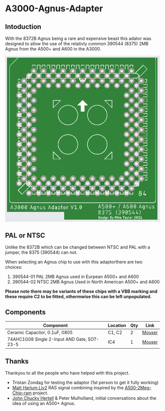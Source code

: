 # A3000-Agnus-Adapter

## Intoduction
With the 8372B Agnus being a rare and expensive beast this adator was designed to allow the use of the relativly common 390544 (8375) 2MB Agnus from the A500+ and A600 in the A3000. 

![A3000AgnusAdaptor](A3000AgnusAdaptor.png)


## PAL or NTSC
Unlike the 8372B which can be changed between NTSC and PAL with a jumper, the 8375 (390544) can not. 

When selecting an Agnus chip to use with this adaptorthere are two choices:

1. 390544-01 PAL 2MB Agnus used in Eurpean A500+ and A600
2. 390544-02 NTSC 2MB Agnus Used in North American A500+ and A600

**Please note there may be variants of these chips with a VBB marking and these require C2 to be fitted, othermwise this can be left unpopulated.**

## Components

| Component                                   | Location  | Qty | Link |
| ------------------------------------------- | --------- | --- | ---- |
| Ceramic Capacitor, 0.1uF, 0805              | C1, C2    |  2  |  [Mouser](https://www.mouser.com/ProductDetail/710-885012207098)    |
| 74AHC1G08 Single 2-Input AND Gate, SOT-23-5 | IC4       | 1   |  [Mouser](https://www.mouser.com/ProductDetail/595-SN74AHC1G08DBVR)    |


## Thanks
Thankyou to all the people who have helped with this project.

- Tristan Zondag for testing the adaptor (1st person to get it fully working)
- [Matt Harlum Liv2](https://github.com/LIV2) RAS signal combining inspired by the [A500-2Meg-Chip-ram](https://github.com/LIV2/A500-2Meg-Chip-ram) project.
- [John Chucky Hertell](https://github.com/ChuckyGang) & Peter Mulholland, initial conversations about the idea of using an A500+ Agnus. 

